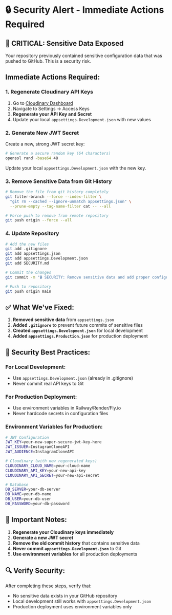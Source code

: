 # 🔒 Security Alert - Immediate Actions Required

## 🚨 CRITICAL: Sensitive Data Exposed

Your repository previously contained sensitive configuration data that was pushed to GitHub. This is a security risk.

## Immediate Actions Required:

### 1. **Regenerate Cloudinary API Keys**
1. Go to [Cloudinary Dashboard](https://cloudinary.com/console)
2. Navigate to Settings → Access Keys
3. **Regenerate your API Key and Secret**
4. Update your local `appsettings.Development.json` with new values

### 2. **Generate New JWT Secret**
Create a new, strong JWT secret key:
```bash
# Generate a secure random key (64 characters)
openssl rand -base64 48
```
Update your local `appsettings.Development.json` with the new key.

### 3. **Remove Sensitive Data from Git History**
```bash
# Remove the file from git history completely
git filter-branch --force --index-filter \
  "git rm --cached --ignore-unmatch appsettings.json" \
  --prune-empty --tag-name-filter cat -- --all

# Force push to remove from remote repository
git push origin --force --all
```

### 4. **Update Repository**
```bash
# Add the new files
git add .gitignore
git add appsettings.json
git add appsettings.Development.json
git add SECURITY.md

# Commit the changes
git commit -m "🔒 SECURITY: Remove sensitive data and add proper configuration"

# Push to repository
git push origin main
```

## ✅ What We've Fixed:

1. **Removed sensitive data** from `appsettings.json`
2. **Added `.gitignore`** to prevent future commits of sensitive files
3. **Created `appsettings.Development.json`** for local development
4. **Added `appsettings.Production.json`** for production deployment

## 🔐 Security Best Practices:

### For Local Development:
- Use `appsettings.Development.json` (already in .gitignore)
- Never commit real API keys to Git

### For Production Deployment:
- Use environment variables in Railway/Render/Fly.io
- Never hardcode secrets in configuration files

### Environment Variables for Production:
```bash
# JWT Configuration
JWT_KEY=your-new-super-secure-jwt-key-here
JWT_ISSUER=InstagramCloneAPI
JWT_AUDIENCE=InstagramCloneAPI

# Cloudinary (with new regenerated keys)
CLOUDINARY_CLOUD_NAME=your-cloud-name
CLOUDINARY_API_KEY=your-new-api-key
CLOUDINARY_API_SECRET=your-new-api-secret

# Database
DB_SERVER=your-db-server
DB_NAME=your-db-name
DB_USER=your-db-user
DB_PASSWORD=your-db-password
```

## 🚨 Important Notes:

1. **Regenerate your Cloudinary keys immediately**
2. **Generate a new JWT secret**
3. **Remove the old commit history** that contains sensitive data
4. **Never commit `appsettings.Development.json`** to Git
5. **Use environment variables** for all production deployments

## 🔍 Verify Security:

After completing these steps, verify that:
- No sensitive data exists in your GitHub repository
- Local development still works with `appsettings.Development.json`
- Production deployment uses environment variables only 